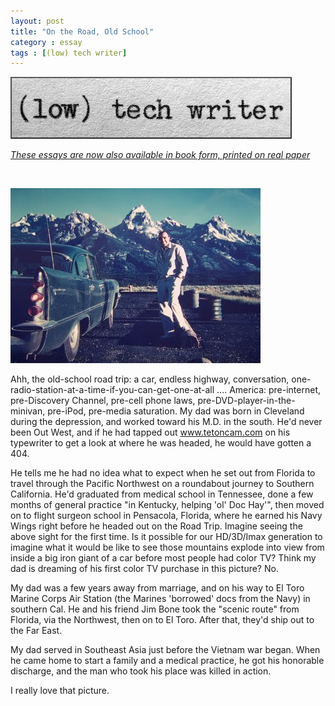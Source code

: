 ```yaml
---
layout: post
title: "On the Road, Old School"
category : essay
tags : [(low) tech writer]
---
```

[![low tech writer](/assets/ltw/header14.jpg)](http://bit.ly/lowtechwriter)

*[These essays are now also available in book form, printed on real paper](http://bit.ly/lowtechwriter)*

&nbsp;


[![Road Trip](/assets/ltw/Michael1959.jpg)](/assets/ltw/Michael1959bg.jpg)

Ahh, the old-school road trip: a car, endless highway, conversation, one-radio-station-at-a-time-if-you-can-get-one-at-all .... America: pre-internet, pre-Discovery Channel, pre-cell phone laws, pre-DVD-player-in-the-minivan, pre-iPod, pre-media saturation. My dad was born in Cleveland during the depression, and worked toward his M.D. in the south. He'd never been Out West, and if he had tapped out www.tetoncam.com on his typewriter to get a look at where he was headed, he would have gotten a 404.

He tells me he had no idea what to expect when he set out from Florida to travel through the Pacific Northwest on a roundabout journey to Southern California. He'd graduated from medical school in Tennessee, done a few months of general practice "in Kentucky, helping 'ol' Doc Hay'", then moved on to flight surgeon school in Pensacola, Florida, where he earned his Navy Wings right before he headed out on the Road Trip. Imagine seeing the above sight for the first time. Is it possible for our HD/3D/Imax generation to imagine what it would be like to see those mountains explode into view from inside a big iron giant of a car before most people had color TV? Think my dad is dreaming of his first color TV purchase in this picture? No. 

My dad was a few years away from marriage, and on his way to El Toro Marine Corps Air Station (the Marines 'borrowed' docs from the Navy) in southern Cal. He and his friend Jim Bone took the "scenic route" from Florida, via the Northwest, then on to El Toro. After that, they'd ship out to the Far East.

My dad served in Southeast Asia just before the Vietnam war began. When he came home to start a family and a medical practice, he got his honorable discharge, and the man who took his place was killed in action.

I really love that picture. 
